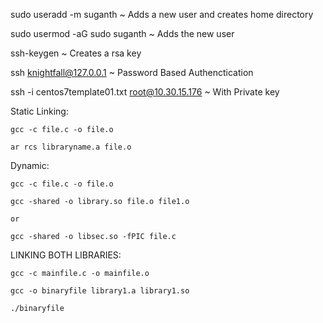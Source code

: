 sudo useradd -m suganth ~ Adds a new user and creates home directory

sudo usermod -aG sudo suganth ~ Adds the new user 

ssh-keygen ~ Creates a rsa key

ssh knightfall@127.0.0.1 ~ Password Based Authenctication

ssh -i centos7template01.txt root@10.30.15.176 ~ With Private key

Static Linking:

```
gcc -c file.c -o file.o

ar rcs libraryname.a file.o

```
Dynamic:

```
gcc -c file.c -o file.o

gcc -shared -o library.so file.o file1.o

or

gcc -shared -o libsec.so -fPIC file.c

```
LINKING BOTH LIBRARIES:

```
gcc -c mainfile.c -o mainfile.o

gcc -o binaryfile library1.a library1.so

./binaryfile

```

